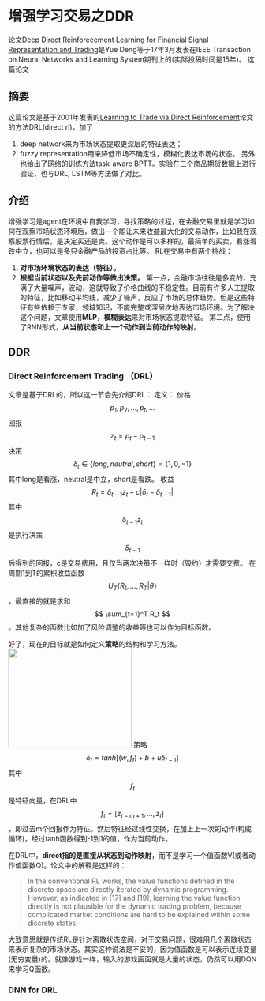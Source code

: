 # 增强学习交易之DDR

论文[Deep Direct Reinforecement Learning for Financial Signal Representation and Trading](https://ieeexplore.ieee.org/document/7407387/)是Yue Deng等于17年3月发表在IEEE Transaction on Neural Networks and Learning System期刊上的(实际投稿时间是15年)。
这篇论文

## 摘要
这篇论文是基于2001年发表的[Learning to Trade via Direct Reinforcement](https://ieeexplore.ieee.org/document/935097/?arnumber=935097)论文的方法DRL(direct rl)，加了
1. deep network来为市场状态提取更深层的特征表达；
2. fuzzy representation用来降低市场不确定性，模糊化表达市场的状态。
另外也给出了网络的训练方法task-aware BPTT。实验在三个商品期货数据上进行验证，也与DRL, LSTM等方法做了对比。

## 介绍
增强学习是agent在环境中自我学习，寻找策略的过程，在金融交易里就是学习如何在观察市场状态环境后，做出一个能让未来收益最大化的交易动作，比如我在观察股票行情后，是决定买还是卖。这个动作是可以多样的，最简单的买卖，看涨看跌中立，也可以是多只金融产品的投资占比等。
RL在交易中有两个挑战：
1. **对市场环境状态的表达（特征）。**
2. **根据当前状态以及先前动作等做出决策。** 
第一点，金融市场往往是多变的，充满了大量噪声，波动，这就导致了价格曲线的不稳定性。目前有许多人工提取的特征，比如移动平均线，减少了噪声，反应了市场的总体趋势。但是这些特征有些依赖于专家，领域知识，不能完整或深层次地表达市场环境。为了解决这个问题，文章使用**MLP，模糊表达**来对市场状态提取特征。
第二点，使用了RNN形式，**从当前状态和上一个动作到当前动作的映射**。

## DDR
### Direct Reinforcement Trading （DRL）
文章是基于DRL的，所以这一节会先介绍DRL：
定义：
价格 $$p_1, p_2, ..., p_t, ...$$
回报 $$ z_t=p_t-p_{t-1} $$
决策 $$ \delta_t \in \{ long, neutral, short\} = \{1, 0, -1\} $$ 其中long是看涨，neutral是中立，short是看跌。
收益 $$ R_t=\delta_{t-1}z_t-c|\delta_t-\delta_{t-1}| $$ 其中$$\delta_{t-1}z_t$$是执行决策$$\delta_{t-1}$$后得到的回报，c是交易费用，且仅当两次决策不一样时（毁约）才需要交费。
在周期1到T的累积收益函数 $$ U_T\{R_1,...,R_T|\theta\} $$，最直接的就是求和 $$ \sum_{t=1}^T R_t $$。其他复杂的函数比如加了风险调整的收益等也可以作为目标函数。

好了，现在的目标就是如何定义**策略**的结构和学习方法。
<img src="https://upload-images.jianshu.io/upload_images/11731515-751a53e0e1559ce6.png?imageMogr2/auto-orient/strip%7CimageView2/2/w/1240"  width="250" height="200"/>
策略：$$\delta_t=tanh[(w, f_t)+b+u\delta_{t-1}]$$
其中$$f_t$$是特征向量，在DRL中$$f_t=[z_{t-m+1},...,z_t]$$，即过去m个回报作为特征。然后特征经过线性变换，在加上上一次的动作(构成循环)，经过tanh函数得到-1到1的值，作为当前动作。

在DRL中，**direct指的是直接从状态到动作映射**，而不是学习一个值函数V(或者动作值函数Q)。论文中的解释是这样的：
>In the conventional RL works, the value functions defined in the discrete space are directly iterated by dynamic programming. However, as indicated in [17] and [19], learning the value function directly is not plausible for the dynamic trading problem, because complicated market conditions are hard to be explained within some discrete states.

大致意思就是传统RL是针对离散状态空间，对于交易问题，很难用几个离散状态来表示复杂的市场状态。其实这种说法是不妥的，因为值函数是可以表示连续变量(无穷变量)的。就像游戏一样，输入的游戏画面就是大量的状态，仍然可以用DQN来学习Q函数。

### DNN for DRL
